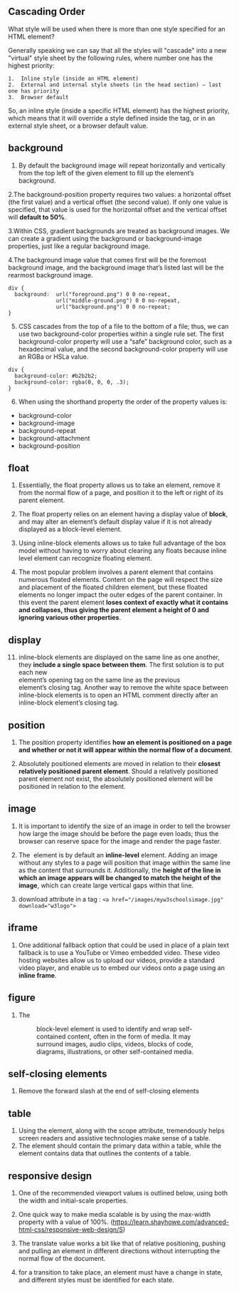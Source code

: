 ## Cascading Order
What style will be used when there is more than one style specified for an HTML element?

Generally speaking we can say that all the styles will "cascade" into a new "virtual" style sheet by the following rules, where number one has the highest priority:

	1.	Inline style (inside an HTML element)
	2.	External and internal style sheets (in the head section) — last one has priority
	3.	Browser default
  
So, an inline style (inside a specific HTML element) has the highest priority, which means that it will override a style defined inside the <head> tag, or in an external style sheet, or a browser default value.


## background
1. By default the background image will repeat horizontally and vertically from the top left of the given element to fill up the element’s background.

2.The background-position property requires two values: a horizontal offset (the first value) and a vertical offset (the second value). If only one value is specified, that value is used for the horizontal offset and the vertical offset will **default to 50%**.

3.Within CSS, gradient backgrounds are treated as background images. We can create a gradient using the background or background-image properties, just like a regular background image.

4.The background image value that comes first will be the foremost background image, and the background image that’s listed last will be the rearmost background image.
```
div {
  background:  url("foreground.png") 0 0 no-repeat, 
               url("middle-ground.png") 0 0 no-repeat, 
               url("background.png") 0 0 no-repeat;
}
```

5. CSS cascades from the top of a file to the bottom of a file; thus, we can use two background-color properties within a single rule set. The first background-color property will use a “safe” background color, such as a hexadecimal value, and the second background-color property will use an RGBa or HSLa value.
```
div {
  background-color: #b2b2b2;
  background-color: rgba(0, 0, 0, .3);
}
```

6. When using the shorthand property the order of the property values is:
* background-color
* background-image
* background-repeat
* background-attachment
* background-position

## float
1. Essentially, the float property allows us to take an element, remove it from the normal flow of a page, and position it to the left or right of its parent element.

2. The float property relies on an element having a display value of **block**, and may alter an element’s default display value if it is not already displayed as a block-level element.

3. Using inline-block elements allows us to take full advantage of the box model without having to worry about clearing any floats because inline level element can recognize floating element.

4. The most popular problem involves a parent element that contains numerous floated elements. Content on the page will respect the size and placement of the floated children element, but these floated elements no longer impact the outer edges of the parent container. In this event the parent element **loses context of exactly what it contains and collapses, thus giving the parent element a height of 0 and ignoring various other properties**.

## display

11. inline-block elements are displayed on the same line as one another, they **include a single space between them**. The first solution is to put each new <section> element’s opening tag on the same line as the previous <section> element’s closing tag.
Another way to remove the white space between inline-block elements is to open an HTML comment directly after an inline-block element’s closing tag.
  
## position
1. The position property identifies **how an element is positioned on a page and whether or not it will appear within the normal flow of a document**.

2. Absolutely positioned elements are moved in relation to their **closest relatively positioned parent element**. Should a relatively positioned parent element not exist, the absolutely positioned element will be positioned in relation to the <html> element.
  
  
## image 
1. It is important to identify the size of an image in order to tell the browser how large the image should be before the page even loads; thus the browser can reserve space for the image and render the page faster.
2. The <img> element is by default an **inline-level** element. Adding an image without any styles to a page will position that image within the same line as the content that surrounds it. Additionally, the **height of the line in which an image appears will be changed to match the height of the image**, which can create large vertical gaps within that line.

3. download attribute in a tag : `<a href="/images/myw3schoolsimage.jpg" download="w3logo">`

## iframe
1. One additional fallback option that could be used in place of a plain text fallback is to use a YouTube or Vimeo embedded video. These video hosting websites allow us to upload our videos, provide a standard video player, and enable us to embed our videos onto a page using an **inline frame**.

## figure
1. The <figure> block-level element is used to identify and wrap self-contained content, often in the form of media. It may surround images, audio clips, videos, blocks of code, diagrams, illustrations, or other self-contained media.
  
## self-closing elements
1. Remove the forward slash at the end of self-closing elements

## table
1. Using the <th> element, along with the scope attribute, tremendously helps screen readers and assistive technologies make sense of a table.
2. The <tbody> element should contain the primary data within a table, while the <tfoot> element contains data that outlines the contents of a table.
  
  
## responsive design
1. One of the recommended viewport values is outlined below, using both the width and initial-scale properties.<meta name="viewport" content="width=device-width, initial-scale=1"> 

2. One quick way to make media scalable is by using the max-width property with a value of 100%. (https://learn.shayhowe.com/advanced-html-css/responsive-web-design/S)



1. The translate value works a bit like that of relative positioning, pushing and pulling an element in different directions without interrupting the normal flow of the document.
2. for a transition to take place, an element must have a change in state, and different styles must be identified for each state.
